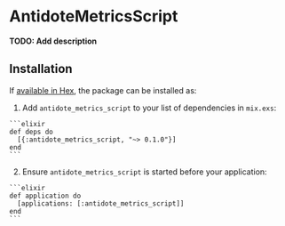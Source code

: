 # AntidoteMetricsScript

**TODO: Add description**

## Installation

If [available in Hex](https://hex.pm/docs/publish), the package can be installed as:

  1. Add `antidote_metrics_script` to your list of dependencies in `mix.exs`:

    ```elixir
    def deps do
      [{:antidote_metrics_script, "~> 0.1.0"}]
    end
    ```

  2. Ensure `antidote_metrics_script` is started before your application:

    ```elixir
    def application do
      [applications: [:antidote_metrics_script]]
    end
    ```

